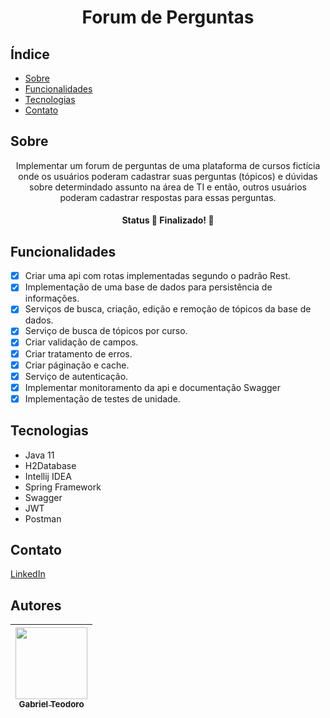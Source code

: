 <h1 align="center">Forum de Perguntas</h1>

## Índice

* [Sobre](#Sobre)
* [Funcionalidades](#Funcionalidades)
* [Tecnologias](#Tecnologias)
* [Contato](#Contato)


## Sobre
<p align="center">
Implementar um forum de perguntas de uma plataforma de cursos fictícia onde os usuários poderam cadastrar suas perguntas (tópicos) e dúvidas sobre 
determindado assunto na área de TI e então, outros usuários poderam cadastrar respostas para essas perguntas.
</p>
<h4 align="center">Status
	🚧  Finalizado!  🚧
</h4>

## Funcionalidades
- [x] Criar uma api com rotas implementadas segundo o padrão Rest.
- [x] Implementação de uma base de dados para persistência de informações.
- [x] Serviços de busca, criação, edição e remoção de tópicos da base de dados.
- [x] Serviço de busca de tópicos por curso.
- [x] Criar validação de campos.
- [x] Criar tratamento de erros.
- [x] Criar páginação e cache.
- [x] Serviço de autenticação.
- [x] Implementar monitoramento da api e documentação Swagger 
- [x] Implementação de testes de unidade.

## Tecnologias
* Java 11
* H2Database
* Intellij IDEA
* Spring Framework
* Swagger
* JWT
* Postman

## Contato
[LinkedIn](https://www.linkedin.com/in/gabriel-teodoro-25404117b/)

## Autores

| [<img src="https://avatars.githubusercontent.com/GabTeodoro" width=115><br><sub>Gabriel Teodoro</sub>](https://github.com/GabTeodoro)
| :---: |
